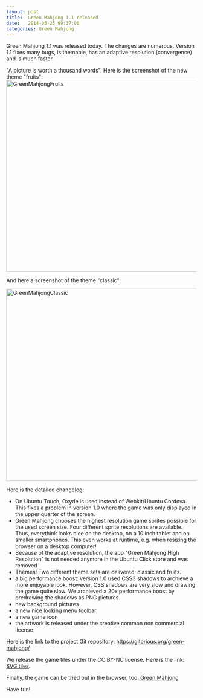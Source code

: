 ```yaml
---
layout: post
title:  Green Mahjong 1.1 released
date:   2014-05-25 09:37:00
categories: Green Mahjong
---
```

Green Mahjong 1.1 was released today. The changes are numerous. Version 1.1 fixes many bugs, is themable, has an adaptive resolution (convergence) and is much faster. 

"A picture is worth a thousand words". Here is the screenshot of the new theme "fruits":
<a href="http://daniel-beck.org/wp-content/uploads/2014/05/GreenMahjongFruits.png"><img src="http://daniel-beck.org/wp-content/uploads/2014/05/GreenMahjongFruits.png" alt="GreenMahjongFruits" width="703" height="508" class="alignnone size-full wp-image-1964" /></a>

And here a screenshot of the theme "classic":

<a href="http://daniel-beck.org/wp-content/uploads/2014/05/GreenMahjongClassic.png"><img src="http://daniel-beck.org/wp-content/uploads/2014/05/GreenMahjongClassic.png" alt="GreenMahjongClassic" width="708" height="509" class="alignnone size-full wp-image-1967" /></a>

Here is the detailed changelog:

 * On Ubuntu Touch, Oxyde is used instead of Webkit/Ubuntu Cordova. This fixes a problem in version 1.0 where the game was only displayed in the upper quarter of the screen. 
 * Green Mahjong chooses the highest resolution game sprites possible for the used screen size. Four different sprite resolutions are available. Thus, everythink looks nice on the desktop, on a 10 inch tablet and on smaller smartphones. This even works at runtime, e.g. when resizing the browser on a desktop computer! 
 *  Because of the adaptive resolution, the app "Green Mahjong High Resolution" is not needed anymore in the Ubuntu Click store  and was removed
 * Themes! Two different theme sets are delivered: classic and fruits.
 * a big performance boost: version 1.0 used CSS3 shadows to archieve a more enjoyable look. However, CSS shadows are very slow and drawing the game quite slow. We archieved a 20x performance boost by predrawing the shadows as PNG pictures.
 * new background pictures
 * a new nice looking menu toolbar
 * a new game icon
 * the artwork is released under the creative common non commercial license

Here is the link to the project Git repository:
https://gitorious.org/green-mahjong/

We release the game tiles under the CC BY-NC license. Here is the link: <a href="http://daniel-beck.org/greenmahjong/mahjongfruit.svg">SVG tiles</a>.

Finally, the game can be tried out in the browser, too: <a href="http://daniel-beck.org/greenmahjong/">Green Mahjong</a>

Have fun!